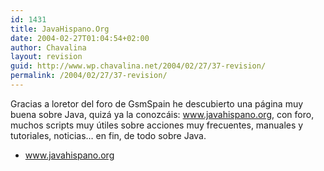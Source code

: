 ```yaml
---
id: 1431
title: JavaHispano.Org
date: 2004-02-27T01:04:54+02:00
author: Chavalina
layout: revision
guid: http://www.wp.chavalina.net/2004/02/27/37-revision/
permalink: /2004/02/27/37-revision/
---
```

Gracias a <span class="alguien">loretor</span> del foro de GsmSpain he descubierto una p&aacute;gina muy buena sobre Java, quiz&aacute; ya la conozc&aacute;is: <a href="http://www.javahispano.org/canyamo.action" target="_blank">www.javahispano.org</a>, con foro, muchos scripts muy &uacute;tiles sobre acciones muy frecuentes, manuales y tutoriales, noticias&#8230; en fin, de todo sobre Java.

  * <a href="http://www.javahispano.org/canyamo.action" target="_blank">www.javahispano.org</a>